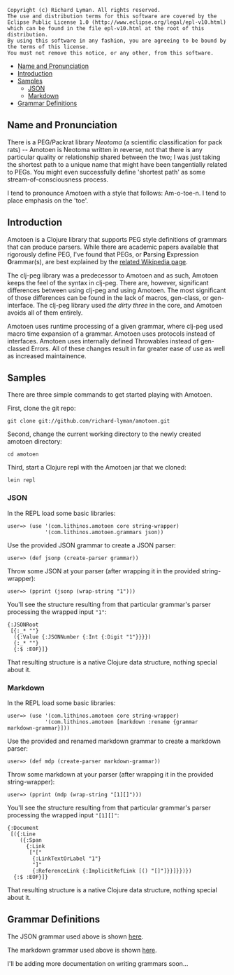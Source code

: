
    Copyright (c) Richard Lyman. All rights reserved.
    The use and distribution terms for this software are covered by the
    Eclipse Public License 1.0 (http://www.eclipse.org/legal/epl-v10.html)
    which can be found in the file epl-v10.html at the root of this distribution.
    By using this software in any fashion, you are agreeing to be bound by
    the terms of this license.
    You must not remove this notice, or any other, from this software.

*   [Name and Pronunciation](#name)
*   [Introduction](#intro)
*   [Samples](#samples)
    *   [JSON](#json)
    *   [Markdown](#markdown)
*   [Grammar Definitions](#grammar)

<h2 id="name">Name and Pronunciation</h2>

There is a PEG/Packrat library *Neotoma* (a scientific classification for pack 
rats) -- Amotoen is Neotoma written in reverse, not that there is any particular 
quality or relationship shared between the two; I was just taking the shortest path 
to a unique name that might have been tangentially related to PEGs. You might even 
successfully define 'shortest path' as some stream-of-consciousness process.

I tend to pronounce Amotoen with a style that follows: Am-o-toe-n.
I tend to place emphasis on the 'toe'.


<h2 id="intro">Introduction</h2>

Amotoen is a Clojure library that supports PEG style definitions of grammars that can produce parsers.
While there are academic papers available that rigorously define PEG, I've found
that PEGs, or **P**arsing **E**xpression **G**rammar(s), are best explained by the 
[related Wikipedia page](http://en.wikipedia.org/wiki/Parsing_expression_grammar).

The clj-peg library was a predecessor to Amotoen and as such, Amotoen keeps the 
feel of the syntax in clj-peg. There are, however, significant differences between 
using clj-peg and using Amotoen. The most significant of those differences can be 
found in the lack of macros, gen-class, or gen-interface. The clj-peg library used
*the dirty three* in the core, and Amotoen avoids all of them entirely.

Amotoen uses runtime processing of a given grammar, where clj-peg used macro 
time expansion of a grammar. Amotoen uses protocols instead of interfaces. Amotoen
uses internally defined Throwables instead of gen-classed Errors. All of these changes
result in far greater ease of use as well as increased maintainence.


<h2 id="samples">Samples</h2>

There are three simple commands to get started playing with Amotoen.

First, clone the git repo:

    git clone git://github.com/richard-lyman/amotoen.git

Second, change the current working directory to the newly created amotoen directory:

    cd amotoen

Third, start a Clojure repl with the Amotoen jar that we cloned:

    lein repl

<h3 id="json">JSON</h3>

In the REPL load some basic libraries:

    user=> (use '(com.lithinos.amotoen core string-wrapper) 
                '(com.lithinos.amotoen.grammars json))
    
Use the provided JSON grammar to create a JSON parser:

    user=> (def jsonp (create-parser grammar))

Throw some JSON at your parser (after wrapping it in the provided string-wrapper):

    user=> (pprint (jsonp (wrap-string "1")))

You'll see the structure resulting from that particular grammar's parser processing the wrapped input `"1"`:

    {:JSONRoot
     [{:_* ""}
      ({:Value {:JSONNumber {:Int {:Digit "1"}}}})
      {:_* ""}
      {:$ :EOF}]}

That resulting structure is a native Clojure data structure, nothing special about it.


<h3 id="markdown">Markdown</h3>

In the REPL load some basic libraries:

    user=> (use '(com.lithinos.amotoen core string-wrapper)
                '(com.lithinos.amotoen [markdown :rename {grammar markdown-grammar}]))

Use the provided and renamed markdown grammar to create a markdown parser:

    user=> (def mdp (create-parser markdown-grammar))

Throw some markdown at your parser (after wrapping it in the provided string-wrapper):

    user=> (pprint (mdp (wrap-string "[1][]")))

You'll see the structure resulting from that particular grammar's parser processing the wrapped input `"[1][]"`:

    {:Document
     [({:Line
        ({:Span
          {:Link
           ["["
            {:LinkTextOrLabel "1"}
            "]"
            {:ReferenceLink {:ImplicitRefLink [() "[]"]}}]}})})
      {:$ :EOF}]}

That resulting structure is a native Clojure data structure, nothing special about it.


<h2 id="grammar">Grammar Definitions</h2>

The JSON grammar used above is shown [here](http://github.com/richard-lyman/amotoen/blob/master/src/com/lithinos/amotoen/grammars/json.clj#L11-48).

The markdown grammar used above is shown [here](http://github.com/richard-lyman/amotoen/blob/master/src/com/lithinos/amotoen/markdown.clj#L11-75).

I'll be adding more documentation on writing grammars soon...

